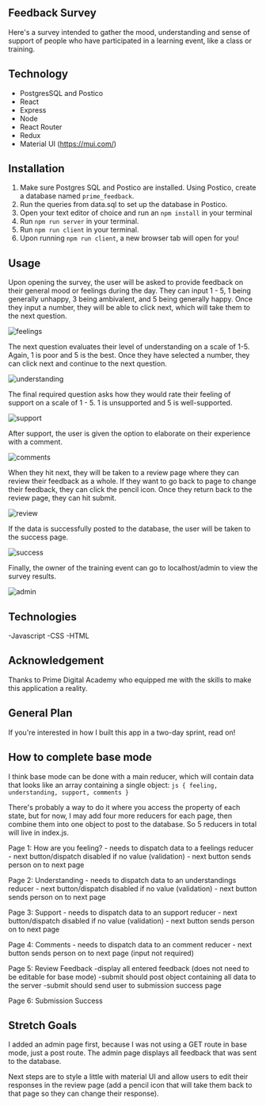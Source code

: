 ## Feedback Survey

Here's a survey intended to gather the mood, understanding and sense of support of people who have participated in a learning event, like a class or training. 

## Technology

- PostgresSQL and Postico
- React
- Express
- Node
- React Router
- Redux
- Material UI (https://mui.com/)

## Installation

1. Make sure Postgres SQL and Postico are installed. Using Postico, create a database named `prime_feedback`.
2. Run the queries from data.sql to set up the database in Postico.
3. Open your text editor of choice and run an `npm install` in your terminal
4. Run `npm run server` in your terminal.
5. Run `npm run client` in your terminal.
6. Upon running `npm run client`, a new browser tab will open for you!

## Usage

Upon opening the survey, the user will be asked to provide feedback on their general mood or feelings during the day. They can input 1 - 5, 1 being generally unhappy, 3 being ambivalent, and 5 being generally happy. Once they input a number, they will be able to click next, which will take them to the next question.

![feelings](screenshots/feeling.png)

The next question evaluates their level of understanding on a scale of 1-5. Again, 1 is poor and 5 is the best. Once they have selected a number, they can click next and continue to the next question.

![understanding](screenshots/understanding.png)

The final required question asks how they would rate their feeling of support on a scale of 1 - 5. 1 is unsupported and 5 is well-supported. 

![support](screenshots/support.png)

After support, the user is given the option to elaborate on their experience with a comment. 

![comments](screenshots/comment.png)

When they hit next, they will be taken to a review page where they can review their feedback as a whole. If they want to go back to page to change their feedback, they can click the pencil icon. Once they return back to the review page, they can hit submit.

![review](screenshots/review.png)

 If the data is successfully posted to the database, the user will be taken to the success page. 

![success](screenshots/success.png)

Finally, the owner of the training event can go to localhost/admin to view the survey results. 

![admin](screenshots/)

## Technologies
-Javascript -CSS -HTML

## Acknowledgement
Thanks to Prime Digital Academy who equipped me with the skills to make this application a reality.

## General Plan

If you're interested in how I built this app in a two-day sprint, read on!

## How to complete base mode

I think base mode can be done with a main reducer, which will contain data that looks like an array containing a single object:
    ```js
    {
        feeling, 
        understanding,
        support,
        comments
    }
    ```

There's probably a way to do it where you access the property of each state, but for now, I may add four more reducers for each page, then combine them into one object to post to the database. So 5 reducers in total will live in index.js.

Page 1: How are you feeling?
    - needs to dispatch data to a feelings reducer
    - next button/dispatch disabled if no value (validation)
    - next button sends person on to next page

Page 2: Understanding
    - needs to dispatch data to an understandings reducer
    - next button/dispatch disabled if no value (validation)
    - next button sends person on to next page

Page 3: Support
    - needs to dispatch data to an support reducer
    - next button/dispatch disabled if no value (validation)
    - next button sends person on to next page

Page 4: Comments
    - needs to dispatch data to an comment reducer
    - next button sends person on to next page (input not required)

Page 5: Review Feedback
    -display all entered feedback (does not need to be editable for base mode)
    -submit should post object containing all data to the server
    -submit should send user to submission success page

Page 6: Submission Success

## Stretch Goals

I added an admin page first, because I was not using a GET route in base mode, just a post route. The admin page displays all feedback that was sent to the database. 

Next steps are to style a little with material UI and allow users to edit their responses in the review page (add a pencil icon that will take them back to that page so they can change their response).